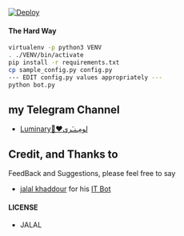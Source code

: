 
[![Deploy](https://www.herokucdn.com/deploy/button.svg)](https://heroku.com/deploy?template=https://github.com/jalal33/telegrambots/tree/master)


#### The Hard Way

```sh
virtualenv -p python3 VENV
. ./VENV/bin/activate
pip install -r requirements.txt
cp sample_config.py config.py
--- EDIT config.py values appropriately ---
python bot.py
```
## my Telegram Channel 

* [Luminary💫♥️لومِـنـَري](https://telegram.dog/luminary1)

## Credit, and Thanks to

FeedBack and Suggestions, please feel free to say 
* [jalal khaddour](https://telegram.dog/jalall_kh) for his [IT Bot](https://telegram.dog/IT4TryBot) 

#### LICENSE
- JALAL

